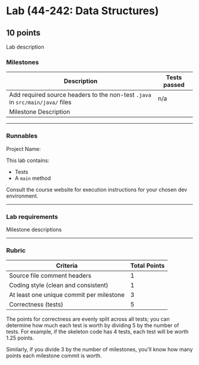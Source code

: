 # Lab (44-242: Data Structures)

## 10 points

Lab description

### Milestones

| Description | Tests passed |
| --- | --- |
| Add required source headers to the non-test `.java` in `src/main/java/` files | n/a |
| Milestone Description| |

---

### Runnables

Project Name: 

This lab contains:

* Tests
* A `main` method

Consult the course website for execution instructions for your chosen dev environment.

---

### Lab requirements

Milestone descriptions

---

### Rubric

| Criteria | Total Points |
| --- | --- |
| Source file comment headers | 1 |
| Coding style (clean and consistent) | 1 |
| At least one unique commit per milestone | 3 |
| Correctness (tests) | 5 |

The points for correctness are evenly split across all tests; you can determine how much each test is worth by dividing 5 by the number of tests.
For example, if the skeleton code has 4 tests, each test will be worth 1.25 points.

Similarly, if you divide 3 by the number of milestones, you'll know how many points each milestone commit is worth.
